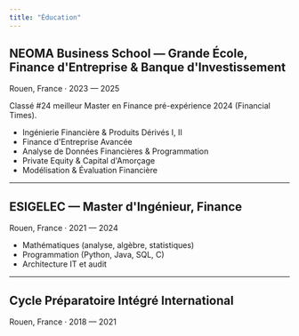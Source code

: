 ```yaml
---
title: "Éducation"
---
```


## NEOMA Business School — Grande École, Finance d'Entreprise & Banque d'Investissement
Rouen, France · 2023 — 2025

Classé #24 meilleur Master en Finance pré-expérience 2024 (Financial Times).

- Ingénierie Financière & Produits Dérivés I, II
- Finance d'Entreprise Avancée
- Analyse de Données Financières & Programmation
- Private Equity & Capital d'Amorçage
- Modélisation & Évaluation Financière

---

## ESIGELEC — Master d'Ingénieur, Finance
Rouen, France · 2021 — 2024

- Mathématiques (analyse, algèbre, statistiques)
- Programmation (Python, Java, SQL, C)
- Architecture IT et audit

---

## Cycle Préparatoire Intégré International
Rouen, France · 2018 — 2021


